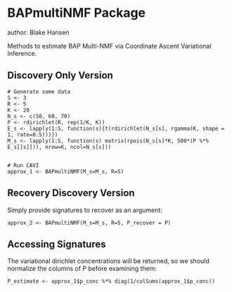 # BAPmultiNMF Package

author: Blake Hansen

Methods to estimate BAP Multi-NMF via Coordinate Ascent Variational Inference.

## Discovery Only Version
```{r example_1, echo = TRUE, results = TRUE, tidy = TRUE}
# Generate some data
S <- 3
R <- 5
K <- 20
N_s <- c(50, 60, 70)
P <- rdirichlet(R, rep(1/K, K))
E_s <- lapply(1:S, function(s){t(rdirichlet(N_s[s], rgamma(K, shape = 1, rate=0.5)))})
M_s <- lapply(1:S, function(s) matrix(rpois(N_s[s]*K, 500*(P %*% E_s[[s]])), nrow=K, ncol=N_s[s]))


# Run CAVI
approx_1 <- BAPmultiNMF(M_s=M_s, R=5)
```

## Recovery Discovery Version

Simply provide signatures to recover as an argument:

```{r example_2, echo = TRUE, results = TRUE, tidy = TRUE}
approx_2 <- BAPmultiNMF(M_s=M_s, R=5, P_recover = P)
```
## Accessing Signatures

The variational dirichlet concentrations will be returned, so we should normalize the columns of P before examining them:

```{r example_3, echo = TRUE, results = TRUE, tidy = TRUE}
P_estimate <- approx_1$p_conc %*% diag(1/colSums(approx_1$p_conc))
```
